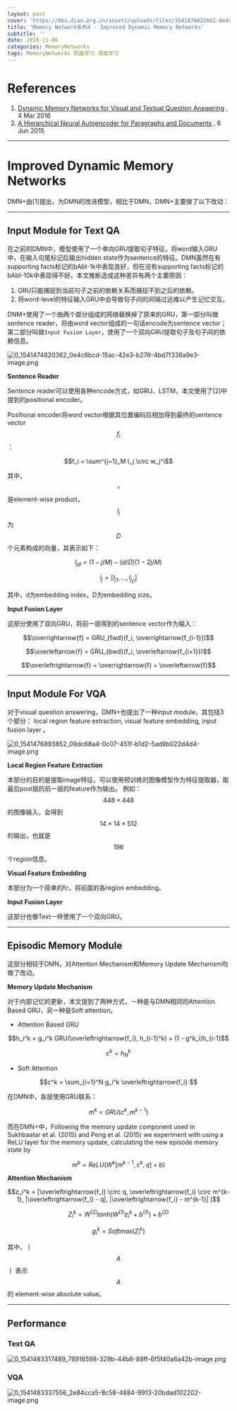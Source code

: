 ```yaml
---
layout: post
cover: 'https://bbs.dian.org.cn/assets/uploads/files/1541474821662-0e4c6bcd-15ac-42e3-b276-4bd7f338a9e3-image.png'
title: 'Memory Network系列4 - Improved Dynamic Memory Networks'
subtitle: ''
date: 2018-11-06
categories: MemoryNetworks
tags: MemoryNetworks 机器学习 深度学习
---
```


# References
1. [Dynamic Memory Networks for Visual and Textual Question Answering](https://arxiv.org/abs/1603.01417) , 4 Mar 2016
2. [A Hierarchical Neural Autoencoder for Paragraphs and Documents](https://arxiv.org/abs/1506.01057) , 6 Jun 2015

---

# Improved Dynamic Memory Networks
DMN+由[1]提出，为DMN的改进模型，相比于DMN，DMN+主要做了以下改动：

---

## Input Module for Text QA
在之前的DMN中，模型使用了一个单向GRU提取句子特征，将word输入GRU中，在输入句尾标记后输出hidden state作为sentence的特征。DMN虽然在有supporting facts标记的bAbI-1k中表现良好，但在没有supporting facts标记的bAbI-10k中表现得不好。本文推断造成这种差异有两个主要原因：
1. GRU只能捕捉到当前句子之前的依赖关系而捕捉不到之后的依赖。
2. 将word-level的特征输入GRU中会导致句子间的间隔过远难以产生记忆交互。



DNM+使用了一个由两个部分组成的网络替换掉了原来的GRU，第一部分叫做sentence reader，将由word vector组成的一句话encode为sentence vector；第二部分叫做`Input Fusion Layer`，使用了一个双向GRU提取句子及句子间的依赖信息。

![0_1541474820362_0e4c6bcd-15ac-42e3-b276-4bd7f338a9e3-image.png](https://bbs.dian.org.cn/assets/uploads/files/1541474821662-0e4c6bcd-15ac-42e3-b276-4bd7f338a9e3-image.png) 

**Sentence Reader**

Sentence reader可以使用各种encode方式，如GRU、LSTM，本文使用了[2]中提到的positional encoder。

Positional encoder将word vector根据其位置编码后相加得到最终的sentence vector $$f_i$$ ：

$$f_i = \sum^{j=1}_M l_j \circ w_j^i$$

其中， $$\circ$$ 是element-wise product，$$l_j$$ 为 $$D$$ 个元素构成的向量，其表示如下：

$$l_{jd} = (1 - j / M) - (d / D)(1 - 2j / M)$$

$$l_j = [l_{j1}, ..., l_{j_D}]$$

其中，d为embedding index，D为embedding size。

**Input Fusion Layer**

这部分使用了双向GRU，将前一层得到的sentence vector作为输入：

$$\overrightarrow{f} = GRU_{fwd}(f_i, \overrightarrow{f_{i-1}})$$

$$\overleftarrow{f} = GRU_{bwd}(f_i, \overleftarrow{f_{i+1}})$$

$$\overleftrightarrow{f} = \overrightarrow{f} + \overleftarrow{f}$$

---

## Input Module For VQA
对于visual question answering，DMN+也提出了一种input module，其包括3个部分： local region feature extraction, visual feature embedding, input fusion layer 。

![0_1541476893852_09dc68a4-0c07-451f-b1d2-5ad9b022d4d4-image.png](https://bbs.dian.org.cn/assets/uploads/files/1541476894953-09dc68a4-0c07-451f-b1d2-5ad9b022d4d4-image.png) 

**Local Region Feature Extraction**

本部分的目的是提取image特征，可以使用预训练的图像模型作为特征提取器，取最后pool层的前一层的feature作为输出。
例如： $$448 \times 448$$的图像输入，会得到 $$14 \times 14 \times 512$$的输出，也就是 $$196$$ 个region信息。

**Visual Feature Embedding**

本部分为一个简单的fc，将前面的各region embedding。

**Input Fusion Layer**

这部分也像Text一样使用了一个双向GRU。

---

## Episodic Memory Module
这部分相较于DMN，对Attention Mechanism和Memory Update Mechanism均做了改动。



**Memory Update Mechanism**

对于内部记忆的更新，本文提到了两种方式，一种是与DMN相同的Attention Based GRU，另一种是Soft attention。

* Attention Based GRU

$$h_i^k = g_i^k GRU(\overleftrightarrow{f_i}, h_{i-1}^k) + (1 - g^k_i)h_{i-1}$$

$$c^k = h^k_{N}$$

* Soft Attention

$$c^k = \sum_{i=1}^N g_i^k \overleftrightarrow{f_i} $$


在DMN中，各层使用GRU联系：

$$m^k = GRU(c^k, m^{k-1})$$

而在DMN+中，Following the memory update component used in Sukhbaatar et al. (2015) and Peng et al. (2015) we experiment with using a ReLU layer for the memory update, calculating the new episode memory state by

$$m^k = ReLU(W^k[m^{k-1}, c^k, q] + b)$$

**Attention Mechanism**

$$z_i^k = [\overleftrightarrow{f_i} \circ q, \overleftrightarrow{f_i} \circ m^{k-1}, |\overleftrightarrow{f_i} - q|, |\overleftrightarrow{f_i} - m^{k-1}| ]$$

$$Z_i^k = W^{(2)}tanh(W^{(1)}z_i^k+b^{(1)})+b^{(2)}$$

$$g_i^k=Softmax(Z_i^k)$$

其中，丨$$A$$丨 表示 $$A$$ 的 element-wise absolute value。

---

## Performance

### Text QA
![0_1541483317489_78916598-329b-44b8-88ff-6f5f40a6a42b-image.png](https://bbs.dian.org.cn/assets/uploads/files/1541483318352-78916598-329b-44b8-88ff-6f5f40a6a42b-image.png) 

### VQA

![0_1541483337556_2e84cca5-8c58-4884-9913-20bdad102202-image.png](https://bbs.dian.org.cn/assets/uploads/files/1541483338050-2e84cca5-8c58-4884-9913-20bdad102202-image.png) 